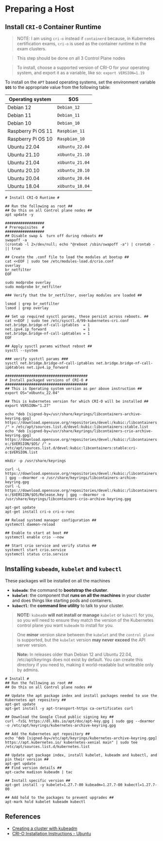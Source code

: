 # Preparing a Host
## Install `CRI-O` Container Runtime 

> NOTE: I am using `cri-o` instead if `containerd` because, in Kubernetes certification exams, `cri-o` is used as the container runtime in the exam clusters.

> This step should be done on all 3 Control Plane nodes

> To install, choose a supported version of CRI-O for your operating system, and export it as a variable, like so: `export VERSION=1.19` 

To install on the `APT` based operating systems, set the environment variable **`$OS`** to the appropriate value from the following table:

| Operating system   | $OS               |
| ------------------ | ----------------- |
| Debian 12          | `Debian_12`       |
| Debian 11          | `Debian_11`       |
| Debian 10          | `Debian_10`       |
| Raspberry Pi OS 11 | `Raspbian_11`     |
| Raspberry Pi OS 10 | `Raspbian_10`     |
| Ubuntu 22.04       | `xUbuntu_22.04`   |
| Ubuntu 21.10       | `xUbuntu_21.10`   |
| Ubuntu 21.04       | `xUbuntu_21.04`   |
| Ubuntu 20.10       | `xUbuntu_20.10`   |
| Ubuntu 20.04       | `xUbuntu_20.04`   |
| Ubuntu 18.04       | `xUbuntu_18.04`   |

```shell
# Install CRI-O Runtime #

## Run the following as root ##
## Do this on all Control plane nodes ##
apt update -y

##################
# Prerequisites  #
##################
## Disable swap &  turn off during reboots ##
swapoff -a
(crontab -l 2>/dev/null; echo "@reboot /sbin/swapoff -a") | crontab - || true

## Create the .conf file to load the modules at bootup ##
cat <<EOF | sudo tee /etc/modules-load.d/crio.conf
overlay
br_netfilter
EOF

sudo modprobe overlay
sudo modprobe br_netfilter

### Verify that the br_netfilter, overlay modules are loaded ##

lsmod | grep br_netfilter
lsmod | grep overlay

## Set up required sysctl params, these persist across reboots. ##
cat <<EOF | sudo tee /etc/sysctl.d/99-kubernetes-cri.conf
net.bridge.bridge-nf-call-iptables  = 1
net.ipv4.ip_forward                 = 1
net.bridge.bridge-nf-call-ip6tables = 1
EOF

## Apply sysctl params without reboot ##
sysctl --system

### verify systctl params ###
sysctl net.bridge.bridge-nf-call-iptables net.bridge.bridge-nf-call-ip6tables net.ipv4.ip_forward

######################################
# Install packaged versions of CRI-O #
######################################
## This is Operating system version as per above instruction ##
export OS="xUbuntu_22.04"  

## This is kubernetes version for which CRI-O will be installed ##
export VERSION="1.27"

echo "deb [signed-by=/usr/share/keyrings/libcontainers-archive-keyring.gpg] https://download.opensuse.org/repositories/devel:/kubic:/libcontainers:/stable/$OS/ /" > /etc/apt/sources.list.d/devel:kubic:libcontainers:stable.list
echo "deb [signed-by=/usr/share/keyrings/libcontainers-crio-archive-keyring.gpg] https://download.opensuse.org/repositories/devel:/kubic:/libcontainers:/stable:/cri-o:/$VERSION/$OS/ /" > /etc/apt/sources.list.d/devel:kubic:libcontainers:stable:cri-o:$VERSION.list

mkdir -p /usr/share/keyrings

curl -L https://download.opensuse.org/repositories/devel:/kubic:/libcontainers:/stable/$OS/Release.key | gpg --dearmor -o /usr/share/keyrings/libcontainers-archive-keyring.gpg
curl -L https://download.opensuse.org/repositories/devel:/kubic:/libcontainers:/stable:/cri-o:/$VERSION/$OS/Release.key | gpg --dearmor -o /usr/share/keyrings/libcontainers-crio-archive-keyring.gpg

apt-get update
apt-get install cri-o cri-o-runc

## Reload systemd manager configuration ##
systemctl daemon-reload

## Enable to start at boot ##
systemctl enable crio --now

## Start crio service and verify status ##
systemctl start crio.service
systemctl status crio.service
```
## Installing `kubeadm`, `kubelet` and `kubectl`
These packages will be installed on all the machines
- **`kubeadm`**: the command to **bootstrap the cluster**.
- **`kubelet`**: the component that **runs on all the machines** in your cluster and does things like starting pods and containers.
- **`kubectl`**: the **command line utility** to talk to your cluster.

> **NOTE:** `kubeadm` **will not install or manage** `kubelet` or `kubectl` for you, so you will need to ensure they match the version of the Kubernetes control plane you want `kubeadm` to install for you.

>  One **minor** version _skew_ between the `kubelet` and the `control plane` is supported, but the `kubelet` version **may never exceed** the API server version. 

> **Note:** In releases older than Debian 12 and Ubuntu 22.04, /etc/apt/keyrings does not exist by default. You can create this directory if you need to, making it world-readable but writeable only by admins.

```shell
# Install #
## Run the following as root ##
## Do this on all Control plane nodes ##

## Update the apt package index and install packages needed to use the Kubernetes apt repository ##
apt-get update
apt-get install -y apt-transport-https ca-certificates curl

## Download the Google Cloud public signing key ##
curl -fsSL https://dl.k8s.io/apt/doc/apt-key.gpg | sudo gpg --dearmor -o /etc/apt/keyrings/kubernetes-archive-keyring.gpg

## Add the Kubernetes apt repository ##
echo "deb [signed-by=/etc/apt/keyrings/kubernetes-archive-keyring.gpg] https://apt.kubernetes.io/ kubernetes-xenial main" | sudo tee /etc/apt/sources.list.d/kubernetes.list

## Update apt package index, install kubelet, kubeadm and kubectl, and pin their version ##
apt-get update
## Find version details ##
apt-cache madison kubeadm | tac

## Install specific version ##
apt-get install -y kubelet=1.27.7-00 kubeadm=1.27.7-00 kubectl=1.27.7-00

## Add hold to the packages to prevent upgrades ##
apt-mark hold kubelet kubeadm kubectl
```

## References
- [Creating a cluster with kubeadm](https://v1-27.docs.kubernetes.io/docs/setup/production-environment/tools/kubeadm/create-cluster-kubeadm/)
- [CRI-O Installation Instructions - Ubuntu](https://github.com/cri-o/cri-o/blob/main/install.md#apt-based-operating-systems)